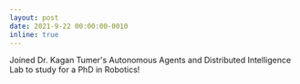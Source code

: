 ```yaml
---
layout: post
date: 2021-9-22 00:00:00-0010
inline: true
---
```


Joined Dr. Kagan Tumer's Autonomous Agents and Distributed Intelligence Lab to study for a PhD in Robotics!

[//]: # (Note to future self: you can make long news posts. Check announcement_2 in upstream.)
